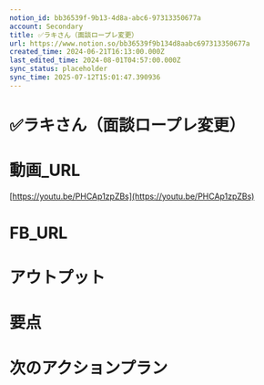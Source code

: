 ```yaml
---
notion_id: bb36539f-9b13-4d8a-abc6-97313350677a
account: Secondary
title: ✅ラキさん（面談ロープレ変更）
url: https://www.notion.so/bb36539f9b134d8aabc697313350677a
created_time: 2024-06-21T16:13:00.000Z
last_edited_time: 2024-08-01T04:57:00.000Z
sync_status: placeholder
sync_time: 2025-07-12T15:01:47.390936
---
```

# ✅ラキさん（面談ロープレ変更）

# 動画_URL
[https://youtu.be/PHCAp1zpZBs](https://youtu.be/PHCAp1zpZBs)
# FB_URL
# アウトプット
# 要点
# 次のアクションプラン